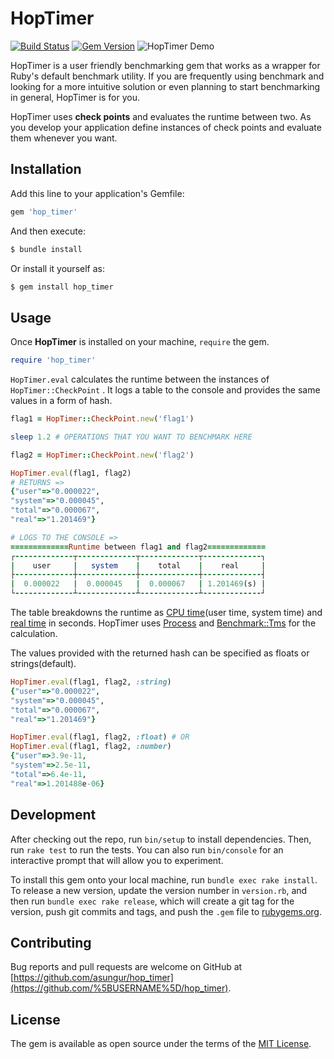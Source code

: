 # HopTimer
[![Build Status](https://travis-ci.com/asungur/hop_timer.svg?token=yG7xo2a5AcaKbqTNd23W&branch=master)](https://travis-ci.com/asungur/hop_timer)
[![Gem Version](https://badge.fury.io/rb/hop_timer.svg)](https://badge.fury.io/rb/hop_timer)
![HopTimer Demo](https://media.giphy.com/media/kG8P3arKGzpMphCfGC/source.gif)

HopTimer is a user friendly benchmarking gem that works as a wrapper for Ruby's default benchmark utility. If you are frequently using benchmark and looking for a more intuitive solution or even planning to start benchmarking in general, HopTimer is for you.

HopTimer uses **check points** and evaluates the runtime between two. As you develop your application define instances of check points and evaluate them whenever you want.

## **Installation**

Add this line to your application's Gemfile:

```ruby
gem 'hop_timer'
```

And then execute:

```ruby
$ bundle install
```

Or install it yourself as:

```ruby
$ gem install hop_timer
```

## **Usage**

Once **HopTimer** is installed on your machine, `require` the gem.

```ruby
require 'hop_timer'
```

`HopTimer.eval` calculates the runtime between the instances of `HopTimer::CheckPoint` . It logs a table to the console and provides the same values in a form of hash.

```ruby
flag1 = HopTimer::CheckPoint.new('flag1')

sleep 1.2 # OPERATIONS THAT YOU WANT TO BENCHMARK HERE

flag2 = HopTimer::CheckPoint.new('flag2')

HopTimer.eval(flag1, flag2) 
# RETURNS => 
{"user"=>"0.000022",
"system"=>"0.000045",
"total"=>"0.000067",
"real"=>"1.201469"}

# LOGS TO THE CONSOLE =>
=============Runtime between flag1 and flag2=============
┌-------------┬-------------┬-------------┬-------------┐
|    user     |   system    |    total    |    real     |
├-------------┼-------------┼-------------┼-------------┤
|  0.000022   |  0.000045   |  0.000067   | 1.201469(s) |
└-------------┴-------------┴-------------┴-------------┘
```

The table breakdowns the runtime as [CPU time](https://en.wikipedia.org/wiki/CPU_time)(user time, system time) and [real time](https://ruby-doc.org/core-2.6.3/Time.html) in seconds. HopTimer uses [Process](https://ruby-doc.org/core-2.6.1/Process.html) and [Benchmark::Tms](https://ruby-doc.org/stdlib-2.4.0/libdoc/benchmark/rdoc/Benchmark/Tms.html) for the calculation.

The values provided with the returned hash can be specified as floats or strings(default).

```ruby
HopTimer.eval(flag1, flag2, :string)
{"user"=>"0.000022",
"system"=>"0.000045",
"total"=>"0.000067",
"real"=>"1.201469"}

HopTimer.eval(flag1, flag2, :float) # OR
HopTimer.eval(flag1, flag2, :number)
{"user"=>3.9e-11,
"system"=>2.5e-11,
"total"=>6.4e-11,
"real"=>1.201488e-06}
```

## **Development**

After checking out the repo, run `bin/setup` to install dependencies. Then, run `rake test` to run the tests. You can also run `bin/console` for an interactive prompt that will allow you to experiment.

To install this gem onto your local machine, run `bundle exec rake install`. To release a new version, update the version number in `version.rb`, and then run `bundle exec rake release`, which will create a git tag for the version, push git commits and tags, and push the `.gem` file to [rubygems.org](https://rubygems.org/).

## Contributing

Bug reports and pull requests are welcome on GitHub at [https://github.com/asungur/hop_timer](https://github.com/%5BUSERNAME%5D/hop_timer).

## License

The gem is available as open source under the terms of the [MIT License](https://opensource.org/licenses/MIT).
